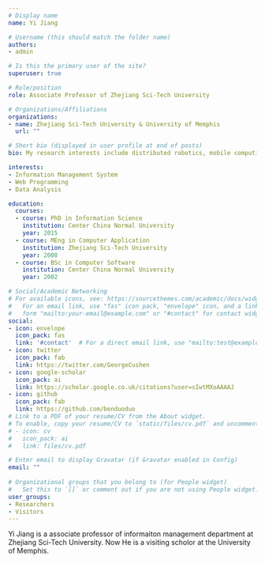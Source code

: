 ```yaml
---
# Display name
name: Yi Jiang

# Username (this should match the folder name)
authors:
- admin

# Is this the primary user of the site?
superuser: true

# Role/position
role: Associate Professor of Zhejiang Sci-Tech University

# Organizations/Affiliations
organizations:
- name: Zhejiang Sci-Tech University & University of Memphis
  url: ""

# Short bio (displayed in user profile at end of posts)
bio: My research interests include distributed robotics, mobile computing and programmable matter.

interests:
- Information Management System
- Web Programming
- Data Analysis

education:
  courses:
  - course: PhD in Information Science
    institution: Center China Normal University
    year: 2015
  - course: MEng in Computer Application
    institution: Zhejiang Sci-Tech University
    year: 2008
  - course: BSc in Computer Software
    institution: Center China Normal University
    year: 2002

# Social/Academic Networking
# For available icons, see: https://sourcethemes.com/academic/docs/widgets/#icons
#   For an email link, use "fas" icon pack, "envelope" icon, and a link in the
#   form "mailto:your-email@example.com" or "#contact" for contact widget.
social:
- icon: envelope
  icon_pack: fas
  link: '#contact'  # For a direct email link, use "mailto:test@example.org".
- icon: twitter
  icon_pack: fab
  link: https://twitter.com/GeorgeCushen
- icon: google-scholar
  icon_pack: ai
  link: https://scholar.google.co.uk/citations?user=sIwtMXoAAAAJ
- icon: github
  icon_pack: fab
  link: https://github.com/benduoduo
# Link to a PDF of your resume/CV from the About widget.
# To enable, copy your resume/CV to `static/files/cv.pdf` and uncomment the lines below.  
# - icon: cv
#   icon_pack: ai
#   link: files/cv.pdf

# Enter email to display Gravatar (if Gravatar enabled in Config)
email: ""
  
# Organizational groups that you belong to (for People widget)
#   Set this to `[]` or comment out if you are not using People widget.  
user_groups:
- Researchers
- Visitors
---
```


Yi Jiang is a associate professor of informaiton management department at Zhejiang Sci-Tech University. Now He is a visiting scholor at the University of Memphis.



